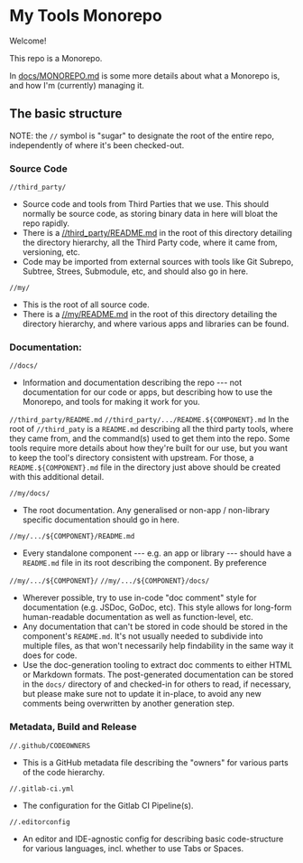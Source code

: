 # My Tools Monorepo

Welcome!

This repo is a Monorepo.

In [docs/MONOREPO.md](docs/MONOREPO.md) is some more details about what a Monorepo is, and how I'm (currently) managing it.

## The basic structure

NOTE: the `//` symbol is "sugar" to designate the root of the entire repo, independently of where it's been checked-out.

### Source Code

`//third_party/`
- Source code and tools from Third Parties that we use. This should normally be source code, as storing binary data in here will bloat the repo rapidly.
- There is a [//third_party/README.md](third_party/README.md) in the root of this directory detailing the directory hierarchy, all the Third Party code, where it came from, versioning, etc.
- Code may be imported from external sources with tools like Git Subrepo, Subtree, Strees, Submodule, etc, and should also go in here.


`//my/`
- This is the root of all source code.
- There is a [//my/README.md](my/README.md) in the root of this directory detailing the directory hierarchy, and where various apps and libraries can be found.

### Documentation:

`//docs/`
- Information and documentation describing the repo --- not documentation for our code or apps, but describing how to use the Monorepo, and tools for making it work for you.

`//third_party/README.md`
`//third_party/.../README.${COMPONENT}.md`
In the root of `//third_paty` is a `README.md` describing all the third party tools, where they came
from, and the command(s) used to get them into the repo.
Some tools require more details about how they're built for our use, but you want to keep the tool's
directory consistent with upstream.
For those, a `README.${COMPONENT}.md` file in the directory just above should be created with this
additional detail.

`//my/docs/`
- The root documentation. Any generalised or non-app / non-library specific documentation should go in here.

`//my/.../${COMPONENT}/README.md`
- Every standalone component --- e.g. an app or library --- should have a `README.md` file in its root describing the component.
  By preference

`//my/.../${COMPONENT}/`
`//my/.../${COMPONENT}/docs/`
- Wherever possible, try to use in-code "doc comment" style for documentation (e.g. JSDoc, GoDoc, etc).
  This style allows for long-form human-readable documentation as well as function-level, etc.
- Any documentation that can't be stored in code should be stored in the component's `README.md`.
  It's not usually needed to subdivide into multiple files, as that won't necessarily help findability in the same way it does for code.
- Use the doc-generation tooling to extract doc comments to either HTML or Markdown formats.
  The post-generated documentation can be stored in the `docs/` directory of and checked-in for others to read, if necessary, but please make sure not to update it in-place, to avoid any new comments being overwritten by another generation step.

### Metadata, Build and Release

`//.github/CODEOWNERS`
- This is a GitHub metadata file describing the "owners" for various parts of the code hierarchy.

`//.gitlab-ci.yml`
- The configuration for the Gitlab CI Pipeline(s).

`//.editorconfig`
- An editor and IDE-agnostic config for describing basic code-structure for various languages, incl. whether to use Tabs or Spaces.
